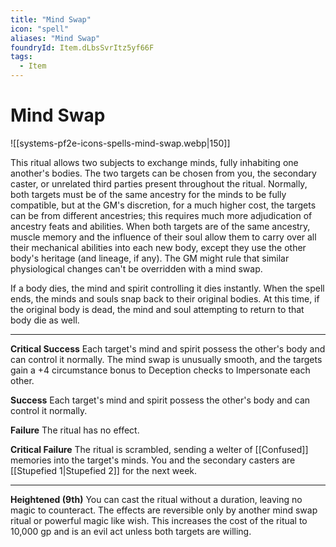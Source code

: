 ```yaml
---
title: "Mind Swap"
icon: "spell"
aliases: "Mind Swap"
foundryId: Item.dLbsSvrItz5yf66F
tags:
  - Item
---
```


# Mind Swap
![[systems-pf2e-icons-spells-mind-swap.webp|150]]

This ritual allows two subjects to exchange minds, fully inhabiting one another's bodies. The two targets can be chosen from you, the secondary caster, or unrelated third parties present throughout the ritual. Normally, both targets must be of the same ancestry for the minds to be fully compatible, but at the GM's discretion, for a much higher cost, the targets can be from different ancestries; this requires much more adjudication of ancestry feats and abilities. When both targets are of the same ancestry, muscle memory and the influence of their soul allow them to carry over all their mechanical abilities into each new body, except they use the other body's heritage (and lineage, if any). The GM might rule that similar physiological changes can't be overridden with a mind swap.

If a body dies, the mind and spirit controlling it dies instantly. When the spell ends, the minds and souls snap back to their original bodies. At this time, if the original body is dead, the mind and soul attempting to return to that body die as well.

* * *

**Critical Success** Each target's mind and spirit possess the other's body and can control it normally. The mind swap is unusually smooth, and the targets gain a +4 circumstance bonus to Deception checks to Impersonate each other. 

**Success** Each target's mind and spirit possess the other's body and can control it normally.

**Failure** The ritual has no effect.

**Critical Failure** The ritual is scrambled, sending a welter of [[Confused]] memories into the target's minds. You and the secondary casters are [[Stupefied 1|Stupefied 2]] for the next week.

* * *

**Heightened (9th)** You can cast the ritual without a duration, leaving no magic to counteract. The effects are reversible only by another mind swap ritual or powerful magic like wish. This increases the cost of the ritual to 10,000 gp and is an evil act unless both targets are willing.
